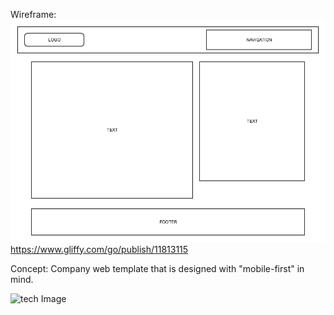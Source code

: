 Wireframe:
![Wireframe Image](img/responsive_web_template.png?raw=true)
https://www.gliffy.com/go/publish/11813115
<script src="https://www.gliffy.com/diagramEmbed.js" type="text/javascript"></script>
<script type="text/javascript"> gliffy_did = "11813115"; embedGliffy(); </script>


Concept:
Company web template that is designed with "mobile-first" in mind.


![tech Image](http://digm.drexel.edu/crs/wbdv242/images/htmlcssjs.png?raw=true)
